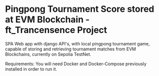 # Pingpong Tournament Score stored at EVM Blockchain - ft_Trancensence Project

SPA Web app with django API's, with local pingpong tournament game, capable of storing and retrieving tournament matches from EVM Blockchains, currently on Sepolia TestNet.

Requirements: You will need Docker and Docker-Compose previously installed in order to run it.


